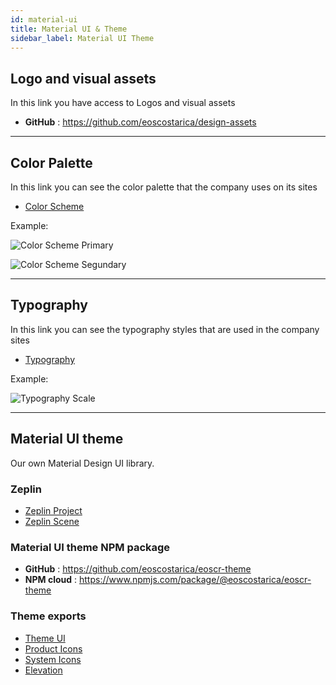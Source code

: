 ```yaml
---
id: material-ui
title: Material UI & Theme
sidebar_label: Material UI Theme
---
```



## Logo and visual assets

In this link you have access to Logos and visual assets

- **GitHub** : https://github.com/eoscostarica/design-assets

* * *

## Color Palette

In this link you can see the color palette that the company uses on its sites

- [Color Scheme](https://github.com/eoscostarica/eoscr-mui-library/blob/master/exports/Color_Scheme.pdf)

Example:

![Color Scheme Primary](https://raw.githubusercontent.com/eoscostarica/guias.eoscostarica.io/master/website/static/img/OSS_screnshots/EOSCR_Color_Scheme_Primary)

![Color Scheme Segundary](https://raw.githubusercontent.com/eoscostarica/guias.eoscostarica.io/master/website/static/img/OSS_screnshots/EOSCR_Color_Scheme_Secondary)

* * *

## Typography

In this link you can see the typography styles that are used in the company sites

- [Typography](https://github.com/eoscostarica/eoscr-mui-library/blob/master/exports/Typography_Scale.pdf) 

Example:

![Typography Scale](https://raw.githubusercontent.com/eoscostarica/guias.eoscostarica.io/master/website/static/img/OSS_screnshots/EOSCR_Typography_Scale)

* * *

## Material UI theme

Our own Material Design UI library.

### Zeplin
- [Zeplin Project](https://zpl.io/brZKD4L)
- [Zeplin Scene](https://scene.zeplin.io/project/5ea8f7f46cfde425751bc5ec)

### Material UI theme NPM package

- **GitHub** : https://github.com/eoscostarica/eoscr-theme
- **NPM cloud** : https://www.npmjs.com/package/@eoscostarica/eoscr-theme

### Theme exports
- [Theme UI](https://github.com/eoscostarica/eoscr-mui-library/blob/master/exports/Theme_UI.pdf)
- [Product Icons](https://github.com/eoscostarica/eoscr-mui-library/blob/master/exports/System_Icons.pdf)
- [System Icons](https://github.com/eoscostarica/eoscr-mui-library/blob/master/exports/Color_Scheme.pdf)
- [Elevation](https://github.com/eoscostarica/eoscr-mui-library/blob/master/exports/Elevation.pdf)

